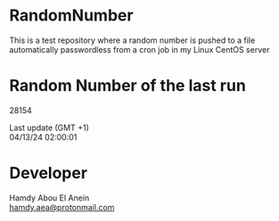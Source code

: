 # RandomNumber    
This is a test repository where a random number is pushed to a file automatically passwordless from a cron job in my Linux CentOS server    
# Random Number of the last run   
28154
      
Last update (GMT +1)    
04/13/24 02:00:01
# Developer    
Hamdy Abou El Anein   
hamdy.aea@protonmail.com
